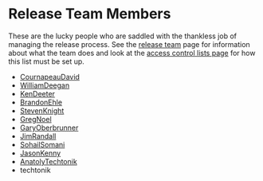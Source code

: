 

# Release Team Members

These are the lucky people who are saddled with the thankless job of managing the release process.  See the [release team](Release_Team) page for information about what the team does and look at the [access control lists page](HelpOnAccessControlLists) for how this list must be set up. 

* [CournapeauDavid](CournapeauDavid) 
* [WilliamDeegan](WilliamDeegan) 
* [KenDeeter](KenDeeter) 
* [BrandonEhle](BrandonEhle) 
* [StevenKnight](StevenKnight) 
* [GregNoel](GregNoel) 
* [GaryOberbrunner](GaryOberbrunner) 
* [JimRandall](JimRandall) 
* [SohailSomani](SohailSomani) 
* [JasonKenny](JasonKenny) 
* [AnatolyTechtonik](AnatolyTechtonik) 
* techtonik 